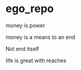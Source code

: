 # ego_repo

money is power 

money is a means to an end

Not end itself 


life is great with reaches 
